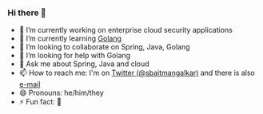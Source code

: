 ### Hi there 👋
- 🔭 I’m currently working on enterprise cloud security applications
- 🌱 I’m currently learning [Golang](https://golang.org/)
- 👯 I’m looking to collaborate on Spring, Java, Golang
- 🤔 I’m looking for help with Golang
- 💬 Ask me about Spring, Java and cloud
- 📫 How to reach me: I'm on [Twitter (@sbaitmangalkar)](https://twitter.com/SBaitmangalkar) and there is also [e-mail](mailto:catch.shyambaitmangalkar@gmail.com?subject=[GitHub]%20Hi%20there!)
- 😄 Pronouns: he/him/they
- ⚡ Fun fact: :thinking:

<!--
**sbaitmangalkar/sbaitmangalkar** is a ✨ _special_ ✨ repository because its `README.md` (this file) appears on your GitHub profile.

Here are some ideas to get you started:

- 🔭 I’m currently working on ...
- 🌱 I’m currently learning ...
- 👯 I’m looking to collaborate on ...
- 🤔 I’m looking for help with ...
- 💬 Ask me about ...
- 📫 How to reach me: ...
- 😄 Pronouns: ...
- ⚡ Fun fact: ...
-->
